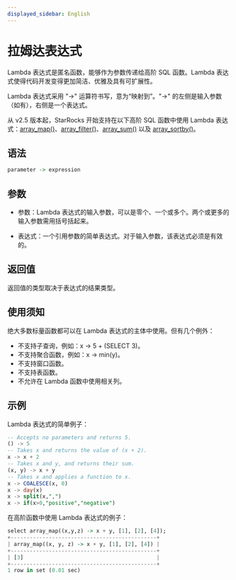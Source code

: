 ```yaml
---
displayed_sidebar: English
---
```


# 拉姆达表达式

Lambda 表达式是匿名函数，能够作为参数传递给高阶 SQL 函数。Lambda 表达式使得代码开发变得更加简洁、优雅及具有可扩展性。

Lambda 表达式采用 "->" 运算符书写，意为“映射到”。"->" 的左侧是输入参数（如有），右侧是一个表达式。

从 v2.5 版本起，StarRocks 开始支持在以下高阶 SQL 函数中使用 Lambda 表达式：[array_map()](./array-functions/array_map.md)、[array_filter()](./array-functions/array_filter.md)、[array_sum()](./array-functions/array_sum.md) 以及 [array_sortby()](./array-functions/array_sortby.md)。

## 语法

```Haskell
parameter -> expression
```

## 参数

- 参数：Lambda 表达式的输入参数，可以是零个、一个或多个。两个或更多的输入参数需用括号括起来。

- 表达式：一个引用参数的简单表达式。对于输入参数，该表达式必须是有效的。

## 返回值

返回值的类型取决于表达式的结果类型。

## 使用须知

绝大多数标量函数都可以在 Lambda 表达式的主体中使用。但有几个例外：

- 不支持子查询，例如：x -> 5 + (SELECT 3)。
- 不支持聚合函数，例如：x -> min(y)。
- 不支持窗口函数。
- 不支持表函数。
- 不允许在 Lambda 函数中使用相关列。

## 示例

Lambda 表达式的简单例子：

```SQL
-- Accepts no parameters and returns 5.
() -> 5    
-- Takes x and returns the value of (x + 2).
x -> x + 2 
-- Takes x and y, and returns their sum.
(x, y) -> x + y 
-- Takes x and applies a function to x.
x -> COALESCE(x, 0)
x -> day(x)
x -> split(x,",")
x -> if(x>0,"positive","negative")
```

在高阶函数中使用 Lambda 表达式的例子：

```Haskell
select array_map((x,y,z) -> x + y, [1], [2], [4]);
+----------------------------------------------+
| array_map((x, y, z) -> x + y, [1], [2], [4]) |
+----------------------------------------------+
| [3]                                          |
+----------------------------------------------+
1 row in set (0.01 sec)
```
